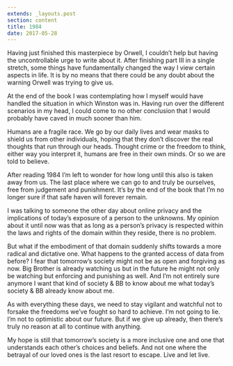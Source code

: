 ```yaml
---
extends: _layouts.post
section: content
title: 1984
date: 2017-05-28
---
```

Having just finished this masterpiece by Orwell, I couldn’t help but having the uncontrollable urge to write about it. After finishing part III in a single stretch, some things have fundamentally changed the way I view certain aspects in life. It is by no means that there could be any doubt about the warning Orwell was trying to give us.

At the end of the book I was contemplating how I myself would have handled the situation in which Winston was in. Having run over the different scenarios in my head, I could come to no other conclusion that I would probably have caved in much sooner than him.

Humans are a fragile race. We go by our daily lives and wear masks to shield us from other individuals, hoping that they don’t discover the real thoughts that run through our heads. Thought crime or the freedom to think, either way you interpret it, humans are free in their own minds. Or so we are told to believe.

After reading 1984 I’m left to wonder for how long until this also is taken away from us. The last place where we can go to and truly be ourselves, free from judgement and punishment. It’s by the end of the book that I’m no longer sure if that safe haven will forever remain.

I was talking to someone the other day about online privacy and the implications of today’s exposure of a person to the unknowns. My opinion about it until now was that as long as a person’s privacy is respected within the laws and rights of the domain within they reside, there is no problem.

But what if the embodiment of that domain suddenly shifts towards a more radical and dictative one. What happens to the granted access of data from before? I fear that tomorrow’s society might not be as open and forgiving as now. Big Brother is already watching us but in the future he might not only be watching but enforcing and punishing as well. And I’m not entirely sure anymore I want that kind of society & BB to know about me what today’s society & BB already know about me.

As with everything these days, we need to stay vigilant and watchful not to forsake the freedoms we’ve fought so hard to achieve. I’m not going to lie. I’m not to optimistic about our future. But if we give up already, then there’s truly no reason at all to continue with anything.

My hope is still that tomorrow’s society is a more inclusive one and one that understands each other’s choices and beliefs. And not one where the betrayal of our loved ones is the last resort to escape. Live and let live.
